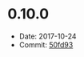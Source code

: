 # 0.10.0
  - Date: 2017-10-24
  - Commit: [50fd93](https://github.com/OpenSpace/OpenSpace/commit/50fd9309ba9dc9e5d73bf4bde3b0d6014bb75287)
